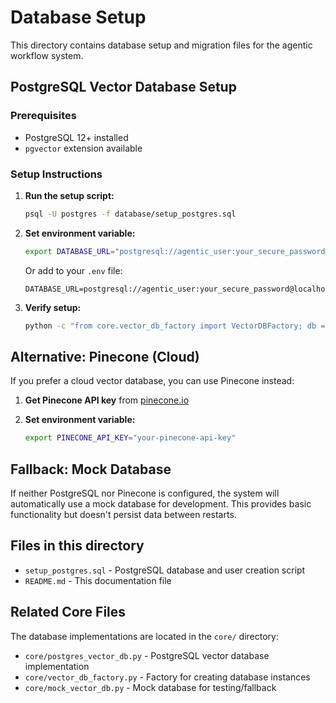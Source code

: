 # Database Setup

This directory contains database setup and migration files for the agentic workflow system.

## PostgreSQL Vector Database Setup

### Prerequisites
- PostgreSQL 12+ installed
- `pgvector` extension available

### Setup Instructions

1. **Run the setup script:**
   ```bash
   psql -U postgres -f database/setup_postgres.sql
   ```

2. **Set environment variable:**
   ```bash
   export DATABASE_URL="postgresql://agentic_user:your_secure_password@localhost:5432/agentic_vectors"
   ```
   Or add to your `.env` file:
   ```
   DATABASE_URL=postgresql://agentic_user:your_secure_password@localhost:5432/agentic_vectors
   ```

3. **Verify setup:**
   ```bash
   python -c "from core.vector_db_factory import VectorDBFactory; db = VectorDBFactory.create_vector_db(); print('PostgreSQL setup successful!')"
   ```

## Alternative: Pinecone (Cloud)

If you prefer a cloud vector database, you can use Pinecone instead:

1. **Get Pinecone API key** from [pinecone.io](https://pinecone.io)

2. **Set environment variable:**
   ```bash
   export PINECONE_API_KEY="your-pinecone-api-key"
   ```

## Fallback: Mock Database

If neither PostgreSQL nor Pinecone is configured, the system will automatically use a mock database for development. This provides basic functionality but doesn't persist data between restarts.

## Files in this directory

- `setup_postgres.sql` - PostgreSQL database and user creation script
- `README.md` - This documentation file

## Related Core Files

The database implementations are located in the `core/` directory:
- `core/postgres_vector_db.py` - PostgreSQL vector database implementation
- `core/vector_db_factory.py` - Factory for creating database instances
- `core/mock_vector_db.py` - Mock database for testing/fallback